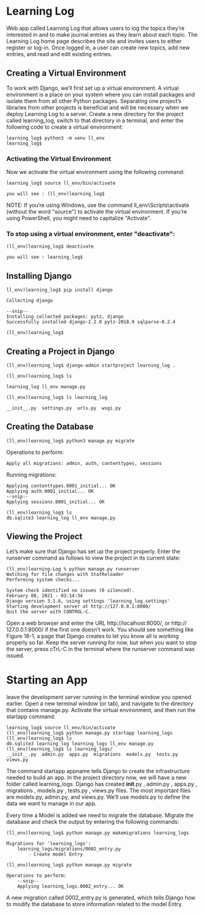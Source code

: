 # Learning Log

Web app called Learning Log that allows users to log the topics they’re interested in and to make journal entries as 
they learn about each topic. The Learning Log home page describes the site and invites users to either register or log-in. 
Once logged in, a user can create new topics, add new entries, and read and edit existing entries.

## Creating a Virtual Environment
To work with Django, we’ll first set up a virtual environment. A virtual environment is a place on your system where 
you can install packages and isolate them from all other Python packages. Separating one project’s libraries from other 
projects is beneficial and will be necessary when we deploy Learning Log to a server.
Create a new directory for the project called learning_log, switch to that directory in a terminal, and enter the 
following code to create a virtual environment:

    learning_log$ python3 -m venv ll_env 
    learning_log$


### Activating the Virtual Environment
Now we activate the virtual environment using the following command:

    learning_log$ source ll_env/bin/activate
    
    you will see : (ll_env)learning_log$

NOTE: If you’re using Windows, use the command ll_env\Scripts\activate (without the word "source") to activate the virtual 
environment. If you’re using PowerShell, you might need to capitalize "Activate".

### To stop using a virtual environment, enter "deactivate":
    
    (ll_env)learning_log$ deactivate

    you will see : learning_log$
    

## Installing Django

    ll_env)learning_log$ pip install django

    Collecting django

    --snip--
    Installing collected packages: pytz, django
    Successfully installed django-2.2.0 pytz-2018.9 sqlparse-0.2.4 

    (ll_env)learning_log$


## Creating a Project in Django

    (ll_env)learning_log$ django-admin startproject learning_log .

    (ll_env)learning_log$ ls

    learning_log ll_env manage.py

    (ll_env)learning_log$ ls learning_log

    __init__.py  settings.py  urls.py  wsgi.py


## Creating the Database

    (ll_env)learning_log$ python3 manage.py migrate 

Operations to perform:
    
    Apply all migrations: admin, auth, contenttypes, sessions

Running migrations:

    Applying contenttypes.0001_initial... OK
    Applying auth.0001_initial... OK
    --snip--
    Applying sessions.0001_initial... OK

    (ll_env)learning_log$ ls
    db.sqlite3 learning_log ll_env manage.py
     

## Viewing the Project
Let’s make sure that Django has set up the project properly. Enter the runserver command as follows to view the project 
in its current state:
    
    (ll_env)learning-Log % python manage.py runserver
    Watching for file changes with StatReloader
    Performing system checks...

    System check identified no issues (0 silenced).
    February 08, 2021 - 03:14:34
    Django version 3.1.6, using settings 'learning_log.settings'
    Starting development server at http://127.0.0.1:8000/
    Quit the server with CONTROL-C. 

Open a web browser and enter the URL http://localhost:8000/, or http:// 127.0.0.1:8000/ if the first one doesn’t work. 
You should see something like Figure 18-1, a page that Django creates to let you know all is working properly so far. 
Keep the server running for now, but when you want to stop the server, press cTrL-C in the terminal where the runserver 
command was issued.

# Starting an App

leave the development server running in the terminal window you opened earlier. Open a new terminal window (or tab), 
and navigate to the directory that contains manage.py. Activate the virtual environment, and then run the startapp 
command:
    
    learning_log$ source ll_env/bin/activate
    (ll_env)learning_log$ python manage.py startapp learning_logs 
    (ll_env)learning_log$ ls
    db.sqlite3 learning_log learning_logs ll_env manage.py
    (ll_env)learning_log$ ls learning_logs/
    __init__.py  admin.py  apps.py  migrations  models.py  tests.py  views.py

The command startapp appname tells Django to create the infrastructure needed to build an app.
In the project directory now, we will have a new folder called learning_logs.
Django has created __init__.py , admin.py , apps.py , migrations , models.py , tests.py , views.py files. 
The most important files are models.py, admin.py, and views.py. We’ll use models.py to define the data we want to 
manage in our app. 


Every time a Model is added we need to migrate the database.
Migrate the database and check the output by entering the following commands:

    (ll_env)learning_log$ python manage.py makemigrations learning_logs
    
    Migrations for 'learning_logs':
        learning_logs/migrations/0002_entry.py
            - Create model Entry
    
    (ll_env)learning_log$ python manage.py migrate 

    Operations to perform:
        --snip--
        Applying learning_logs.0002_entry... OK

A new migration called 0002_entry.py is generated, which tells Django how to modify the database to store information 
related to the model Entry.
